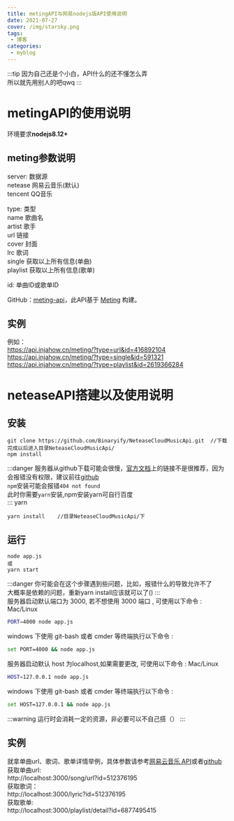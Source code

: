 ```yaml
---
title: metingAPI与网易nodejs版API使用说明
date: 2021-07-27
cover: /img/starsky.png
tags:
 - 博客
categories: 
 - myblog
---  
```


:::tip
因为自己还是个小白，API什么的还不懂怎么弄  
所以就先用别人的吧qwq
:::

<!-- more -->  

# metingAPI的使用说明
环境要求**nodejs8.12+**
## meting参数说明  
server: 数据源  
     netease 网易云音乐(默认)  
     tencent QQ音乐  

type: 类型  
     name 歌曲名  
     artist 歌手  
     url 链接  
     cover 封面  
     lrc 歌词  
     single 获取以上所有信息(单曲)  
     playlist 获取以上所有信息(歌单)

id: 单曲ID或歌单ID  

GitHub：[meting-api](https://github.com/injahow/meting-api)，此API基于 [Meting](https://github.com/metowolf/Meting) 构建。  

## 实例  
例如：  
https://api.injahow.cn/meting/?type=url&id=416892104  
https://api.injahow.cn/meting/?type=single&id=591321  
https://api.injahow.cn/meting/?type=playlist&id=2619366284  

# neteaseAPI搭建以及使用说明  
## 安装  
```
git clone https://github.com/Binaryify/NeteaseCloudMusicApi.git  //下载完成以后进入目录NeteaseCloudMusicApi/
npm install
```  
:::danger
服务器从github下载可能会很慢，[官方文档](https://neteasecloudmusicapi.js.org/#/)上的链接不是很推荐，因为会报错没有权限，建议前往[github](https://github.com/Binaryify/NeteaseCloudMusicApi)  
`npm`安装可能会报错`404 not found`  
此时你需要`yarn`安装,npm安装yarn可自行百度  
:::
yarn  
```
yarn install    //目录NeteaseCloudMusicApi/下
```  

## 运行  
```
node app.js
或
yarn start
```  
:::danger
你可能会在这个步骤遇到些问题，比如，报错什么的导致允许不了  
大概率是依赖的问题，重新yarn install应该就可以了()
:::  
服务器启动默认端口为 3000, 若不想使用 3000 端口 , 可使用以下命令 : Mac/Linux  
```sh
PORT=4000 node app.js
```  
windows 下使用 git-bash 或者 cmder 等终端执行以下命令 :  
```sh
set PORT=4000 && node app.js
```  
服务器启动默认 host 为localhost,如果需要更改, 可使用以下命令 : Mac/Linux  
```sh
HOST=127.0.0.1 node app.js
```  
windows 下使用 git-bash 或者 cmder 等终端执行以下命令 :  
```sh
set HOST=127.0.0.1 && node app.js
```  
:::warning
运行时会消耗一定的资源，非必要可以不自己搭（）
:::  

## 实例  
就拿单曲url、歌词、歌单详情举例，具体参数请参考[网易云音乐 API](https://neteasecloudmusicapi.js.org/#/)或者[github](https://github.com/Binaryify/NeteaseCloudMusicApi)  
获取单曲url:  
http://localhost:3000/song/url?id=512376195  
获取歌词：  
http://localhost:3000/lyric?id=512376195  
获取歌单:   
http://localhost:3000/playlist/detail?id=6877495415  

